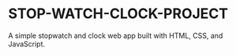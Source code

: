 # STOP-WATCH-CLOCK-PROJECT
A simple stopwatch and clock web app built with HTML, CSS, and JavaScript.
